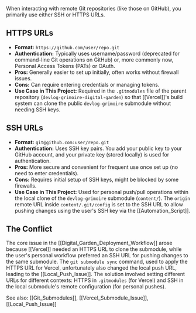 When interacting with remote Git repositories (like those on GitHub), you primarily use either SSH or HTTPS URLs.

## HTTPS URLs

*   **Format:** `https://github.com/user/repo.git`
*   **Authentication:** Typically uses username/password (deprecated for command-line Git operations on GitHub) or, more commonly now, Personal Access Tokens (PATs) or OAuth.
*   **Pros:** Generally easier to set up initially, often works without firewall issues.
*   **Cons:** Can require entering credentials or managing tokens.
*   **Use Case in This Project:** Required in the `.gitmodules` file of the parent repository (`devlog-grimoire-digital-garden`) so that [[Vercel]]'s build system can clone the public `devlog-grimoire` submodule without needing SSH keys.

## SSH URLs

*   **Format:** `git@github.com:user/repo.git`
*   **Authentication:** Uses SSH key pairs. You add your public key to your GitHub account, and your private key (stored locally) is used for authentication.
*   **Pros:** More secure and convenient for frequent use once set up (no need to enter credentials).
*   **Cons:** Requires initial setup of SSH keys, might be blocked by some firewalls.
*   **Use Case in This Project:** Used for personal push/pull operations within the local clone of the `devlog-grimoire` submodule (`content/`). The `origin` remote URL inside `content/.git/config` is set to the SSH URL to allow pushing changes using the user's SSH key via the [[Automation_Script]].

## The Conflict

The core issue in the [[Digital_Garden_Deployment_Workflow]] arose because [[Vercel]] needed an HTTPS URL to clone the submodule, while the user's personal workflow preferred an SSH URL for pushing changes to the same submodule. The `git submodule sync` command, used to apply the HTTPS URL for Vercel, unfortunately also changed the local push URL, leading to the [[Local_Push_Issue]]. The solution involved setting different URLs for different contexts: HTTPS in `.gitmodules` (for Vercel) and SSH in the local submodule's remote configuration (for personal pushes).

See also: [[Git_Submodules]], [[Vercel_Submodule_Issue]], [[Local_Push_Issue]]

